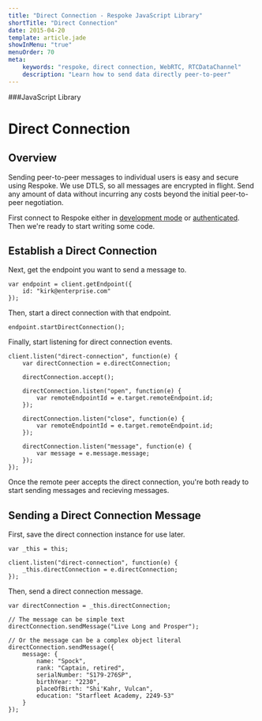 ```yaml
---
title: "Direct Connection - Respoke JavaScript Library"
shortTitle: "Direct Connection"
date: 2015-04-20
template: article.jade
showInMenu: "true"
menuOrder: 70
meta:
    keywords: "respoke, direct connection, WebRTC, RTCDataChannel"
    description: "Learn how to send data directly peer-to-peer"
---
```


###JavaScript Library
# Direct Connection

## Overview

Sending peer-to-peer messages to individual users is easy and secure using Respoke. We use DTLS, so all messages are encrypted in flight. Send any amount of data without incurring any costs beyond the initial peer-to-peer negotiation.

First connect to Respoke either in [development mode](/client/javascript/getting-started.html) or [authenticated](/client/javascript/guide/authentication.html). Then we're ready to start writing some code.

## Establish a Direct Connection

Next, get the endpoint you want to send a message to.

    var endpoint = client.getEndpoint({
        id: "kirk@enterprise.com"
    });

Then, start a direct connection with that endpoint.

    endpoint.startDirectConnection();
   
Finally, start listening for direct connection events.

    client.listen("direct-connection", function(e) {
        var directConnection = e.directConnection;
        
        directConnection.accept();
        
        directConnection.listen("open", function(e) {
            var remoteEndpointId = e.target.remoteEndpoint.id;
        });
        
        directConnection.listen("close", function(e) {
            var remoteEndpointId = e.target.remoteEndpoint.id;
        });
        
        directConnection.listen("message", function(e) {
            var message = e.message.message;
        });
    });
    
Once the remote peer accepts the direct connection, you're both ready to start sending messages and recieving messages.

## Sending a Direct Connection Message

First, save the direct connection instance for use later.

    var _this = this;

    client.listen("direct-connection", function(e) {
        _this.directConnection = e.directConnection;
    });
    
Then, send a direct connection message.

    var directConnection = _this.directConnection;
    
    // The message can be simple text
    directConnection.sendMessage("Live Long and Prosper");
    
    // Or the message can be a complex object literal
    directConnection.sendMessage({ 
        message: {
            name: "Spock",
            rank: "Captain, retired",
            serialNumber: "S179-276SP",
            birthYear: "2230",
            placeOfBirth: "Shi'Kahr, Vulcan",
            education: "Starfleet Academy, 2249-53"
        } 
    });
